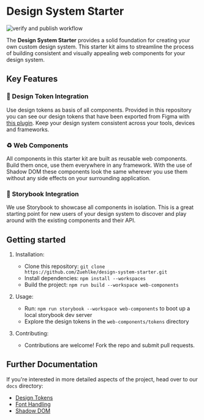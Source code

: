 # Design System Starter
![verify and publish workflow](https://github.com/Zuehlke/design-system-starter/actions/workflows/verify-and-publish.yml/badge.svg)

The **Design System Starter** provides a solid foundation for creating your own custom design system. This starter kit 
aims to streamline the process of building consistent and visually appealing web components for your design system.

## Key Features

### 🚀 Design Token Integration
Use design tokens as basis of all components. Provided in this repository you can see our design tokens that have been
exported from Figma with [this plugin](https://www.figma.com/community/plugin/888356646278934516/design-tokens).
Keep your design system consistent across your tools, devices and frameworks.

### ♻️ Web Components
All components in this starter kit are built as reusable web components. Build them once, use them everywhere in any 
framework. With the use of Shadow DOM these components look the same wherever you use them without any side effects on 
your surrounding application.

### 📖 Storybook Integration
We use Storybook to showcase all components in isolation. This is a great starting point for new users of your design
system to discover and play around with the existing components and their API.

## Getting started

1. Installation:
   * Clone this repository: `git clone https://github.com/Zuehlke/design-system-starter.git`
   * Install dependencies: `npm install --workspaces`
   * Build the project: `npm run build --workspace web-components`

2. Usage:
   * Run: `npm run storybook --workspace web-components` to boot up a local storybook dev server
   * Explore the design tokens in the `web-components/tokens` directory

3. Contributing:
   * Contributions are welcome! Fork the repo and submit pull requests.

## Further Documentation

If you're interested in more detailed aspects of the project, head over to our `docs` directory:

* [Design Tokens](docs/design-tokens.md)
* [Font Handling](docs/font-handling.md)
* [Shadow DOM](docs/shadow-dom.md)

